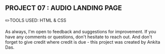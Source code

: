 ## PROJECT 07 :  **AUDIO LANDING PAGE** 


✏️TOOLS USED: HTML & CSS<br>

As always, I'm open to feedback and suggestions for improvement. If you have any comments or questions, don't hesitate to reach out. And don't forget to give credit where credit is due - this project was created by Ankita Das.
